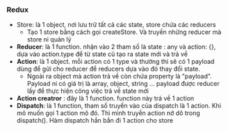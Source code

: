 ### Redux
* Store: là 1 object, nơi lưu trữ tất cả các state, store chứa các reducers
    - Tạo 1 store bằng cách gọi createStore. Và truyền những reducer mà store ni quản lý
* **Reducer**: là 1 function. nhận vào 2 tham số là state : any và action: {}, dựa vào action.type để từ state cũ tạo ra state mới và trả về
* **Action**: là 1 object. mỗi action có 1 type và thường thì sẽ có 1 payload dùng để gửi cho reducer để reducers dựa vào đó thay đổi state.
    - Ngoài ra object mà action trả về còn chứa property là "payload". Payload ni có giá trị là array, object, string ... payload được reducer lấy để thực hiện công việc trả về state mới
* **Action creatror** : đây là 1 function. function này trả về 1 action
* **Dispatch**: là 1 function, tham số truyền vào của dispatch là 1 action. Khi mô muốn gọi 1 action mô đó. Thì mình truyền action nớ dô trong dispatch(). Hàm dispatch hắn bắn đi 1 action cho store
